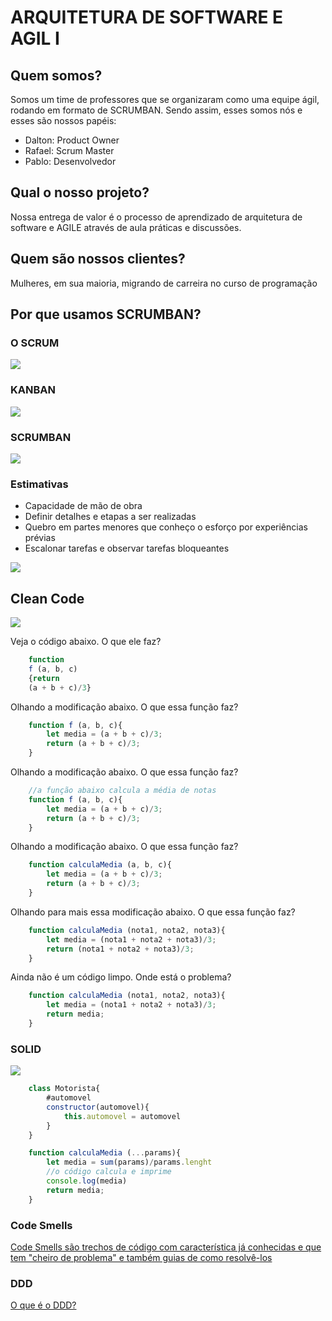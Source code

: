 # ARQUITETURA DE SOFTWARE E AGIL I

## Quem somos?
Somos um time de professores que se organizaram como uma equipe ágil, rodando em formato de SCRUMBAN. Sendo assim, esses somos nós e esses são nossos papéis:
- Dalton: Product Owner
- Rafael: Scrum Master
- Pablo: Desenvolvedor

## Qual o nosso projeto?
Nossa entrega de valor é o processo de aprendizado de arquitetura de software e AGILE através de aula práticas e discussões.

## Quem são nossos clientes?
Mulheres, em sua maioria, migrando de carreira no curso de programação

## Por que usamos SCRUMBAN?

### O SCRUM

<img src="https://i0.wp.com/mindmaster.com.br/wp-content/uploads/2021/03/353.jpeg?resize=800%2C500&ssl=1" />


### KANBAN

<img src="https://andresuman.com/wp-content/uploads/2022/02/Imagem-Kanban-Picture.png" />


### SCRUMBAN

<img src="https://d2poqm5pskresc.cloudfront.net/wp-content/uploads/2019/07/scrum-ban-delivery-sample.png" />


### Estimativas
- Capacidade de mão de obra
- Definir detalhes e etapas a ser realizadas
- Quebro em partes menores que conheço o esforço por experiências prévias
- Escalonar tarefas e observar tarefas bloqueantes


<img src="https://leonardomatsumota.files.wordpress.com/2019/09/story-points.jpg?w=820&h=312&crop=1" />


## Clean Code
<img src="https://miro.medium.com/max/1400/1*KvCweCeHKzxUedMRXhUg0Q.png" />

Veja o código abaixo. O que ele faz?
```js
    function 
    f (a, b, c)
    {return 
    (a + b + c)/3}
```
Olhando a modificação abaixo. O que essa função faz?
```js
    function f (a, b, c){
        let media = (a + b + c)/3;
        return (a + b + c)/3;
    }
```
Olhando a modificação abaixo. O que essa função faz?
```js
    //a função abaixo calcula a média de notas
    function f (a, b, c){
        let media = (a + b + c)/3;
        return (a + b + c)/3;
    }
```
Olhando a modificação abaixo. O que essa função faz?
```js
    function calculaMedia (a, b, c){
        let media = (a + b + c)/3;
        return (a + b + c)/3;
    }
```

Olhando para mais essa modificação abaixo. O que essa função faz?
```js
    function calculaMedia (nota1, nota2, nota3){
        let media = (nota1 + nota2 + nota3)/3;
        return (nota1 + nota2 + nota3)/3;
    }
```

Ainda não é um código limpo. Onde está o problema?
```js
    function calculaMedia (nota1, nota2, nota3){
        let media = (nota1 + nota2 + nota3)/3;
        return media;
    }
```

### SOLID

<img src="https://lh3.googleusercontent.com/PSumtaweXnWy5CaiUJLdyUIrs9wJvr9UYCBIc5QaVQQDWLq_ZYd24A6twk2qTYj-2rtScSjCmqdbNx4g_g09wK1Kp09QS8uJA4vP3t2TMPbBmHz_xDHJqfikIovlouVJvTt2Yy37" />

```js
    class Motorista{
        #automovel
        constructor(automovel){
            this.automovel = automovel
        }
    }
```

```js
    function calculaMedia (...params){
        let media = sum(params)/params.lenght
        //o código calcula e imprime 
        console.log(media)
        return media;
    }
```

### Code Smells

[Code Smells são trechos de código com característica já conhecidas e que tem "cheiro de problema" e também guias de como resolvê-los](https://refactoring.guru/refactoring/smells)

### DDD

[O que é o DDD?](https://medium.com/spotlight-on-javascript/domain-driven-design-for-javascript-developers-9fc3f681931a)
